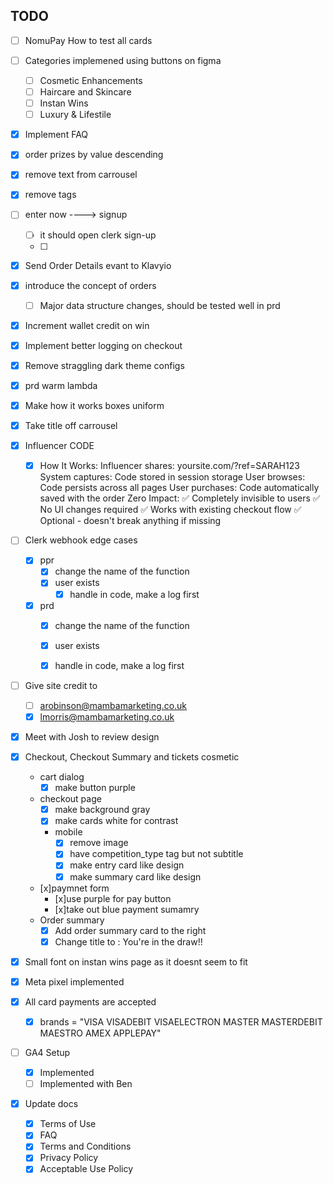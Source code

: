 ## TODO

- [ ] NomuPay How to test all cards
- [ ] Categories implemened using buttons on figma
  - [ ] Cosmetic Enhancements
  - [ ] Haircare and Skincare
  - [ ] Instan Wins
  - [ ] Luxury & Lifestile
- [x] Implement FAQ
- [x] order prizes by value descending 
- [x] remove text from carrousel
- [x] remove tags
- [ ] enter now ----> signup 
  - [ ] it should open clerk sign-up
  - [ ] 
- [x] Send Order Details evant to Klavyio

- [x] introduce the concept of orders
  - [ ] Major data structure changes, should be tested well in prd
- [x] Increment wallet credit on win
- [x] Implement better logging on checkout
- [x] Remove straggling dark theme configs
- [x] prd warm lambda
- [x] Make how it works boxes uniform
- [x] Take title off carrousel
- [x] Influencer CODE
  - [x] How It Works:
    Influencer shares: yoursite.com/?ref=SARAH123
    System captures: Code stored in session storage
    User browses: Code persists across all pages
    User purchases: Code automatically saved with the order
    Zero Impact:
    ✅ Completely invisible to users
    ✅ No UI changes required
    ✅ Works with existing checkout flow
    ✅ Optional - doesn't break anything if missing
- [ ] Clerk webhook edge cases
  - [x] ppr
    - [x] change the name of the function
    - [x] user exists
      - [x] handle in code, make a log first
  - [x] prd
    - [x] change the name of the function
    - [x] user exists
    - [x] handle in code, make a log first



- [ ] Give site credit to 
  - [ ] arobinson@mambamarketing.co.uk
  - [x] lmorris@mambamarketing.co.uk
- [x] Meet with Josh to review design
- [x] Checkout, Checkout Summary and tickets cosmetic
  - cart dialog
    - [x] make button purple 
  - checkout page
    - [x] make background gray
    - [x] make cards white for contrast
  
    - mobile
      - [x] remove image
      - [x] have competition_type tag but not subtitle
      - [x] make entry card like design
      - [x] make summary card like design
  
  - [x]paymnet form
    - [x]use purple for pay button
    - [x]take out blue payment sumamry 
  - Order summary
    - [x] Add order summary card to the right
    - [x] Change title to : You're in the draw!!
- [x] Small font on instan wins page as it doesnt seem to fit
- [x] Meta pixel implemented
- [x] All card payments are accepted
  - [x] brands = "VISA VISADEBIT VISAELECTRON MASTER MASTERDEBIT MAESTRO AMEX APPLEPAY" 
- [ ] GA4 Setup
  - [x] Implemented
  - [ ] Implemented with Ben
- [x] Update docs
  - [x] Terms of Use
  - [x] FAQ
  - [x] Terms and Conditions
  - [x] Privacy Policy
  - [x] Acceptable Use Policy
